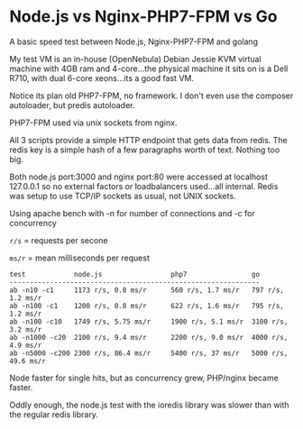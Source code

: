 # Node.js vs Nginx-PHP7-FPM vs Go

A basic speed test between Node.js, Nginx-PHP7-FPM and golang

My test VM is an in-house (OpenNebula) Debian Jessie KVM virtual machine with 4GB ram and 4-core...the physical machine
it sits on is a Dell R710, with dual 6-core xeons...its a good fast VM.

Notice its plan old PHP7-FPM, no framework.  I don't even use the composer autoloader, but predis autoloader.

PHP7-FPM used via unix sockets from nginx.

All 3 scripts provide a simple HTTP endpoint that gets data from redis.  The redis key is a simple
hash of a few paragraphs worth of text.  Nothing too big.

Both node.js port:3000 and nginx port:80 were accessed at localhost 127.0.0.1 so no external
factors or loadbalancers used...all internal.  Redis was setup to use TCP/IP sockets as usual, not UNIX sockets.

Using apache bench with -n for number of connections and -c for concurrency

`r/s` = requests per secone

`ms/r` = mean milliseconds per request

```
test			node.js					php7				go
--------------------------------------------------------------
ab -n10 -c1		1173 r/s, 0.8 ms/r		560 r/s, 1.7 ms/r	797 r/s, 1.2 ms/r
ab -n100 -c1	1200 r/s, 0.8 ms/r		622 r/s, 1.6 ms/r	795 r/s, 1.2 ms/r
ab -n100 -c10   1749 r/s, 5.75 ms/r		1900 r/s, 5.1 ms/r	3100 r/s, 3.2 ms/r
ab -n1000 -c20	2100 r/s, 9.4 ms/r		2200 r/s, 9.0 ms/r	4000 r/s, 4.9 ms/r
ab -n5000 -c200 2300 r/s, 86.4 ms/r		5400 r/s, 37 ms/r	5000 r/s, 49.6 ms/r
```

Node faster for single hits, but as concurrency grew, PHP/nginx became faster.

Oddly enough, the node.js test with the ioredis library was slower than with the regular redis library.
